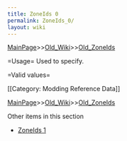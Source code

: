 ```yaml
---
title: ZoneIds 0
permalink: ZoneIds_0/
layout: wiki
---
```


[MainPage](/keeperrl_wiki/ "wikilink")>>[Old_Wiki](/keeperrl_wiki/Old_Wiki "wikilink")>>[Old_ZoneIds](/keeperrl_wiki/Old_ZoneIds "wikilink")

=Usage=
Used to specify.

=Valid values=

[[Category: Modding Reference Data]]

[MainPage](/keeperrl_wiki/ "wikilink")>>[Old_Wiki](/keeperrl_wiki/Old_Wiki "wikilink")>>[Old_ZoneIds](/keeperrl_wiki/Old_ZoneIds "wikilink")

Other items in this section
-    [ZoneIds 1](/keeperrl_wiki/ZoneIds_1 "wikilink")

